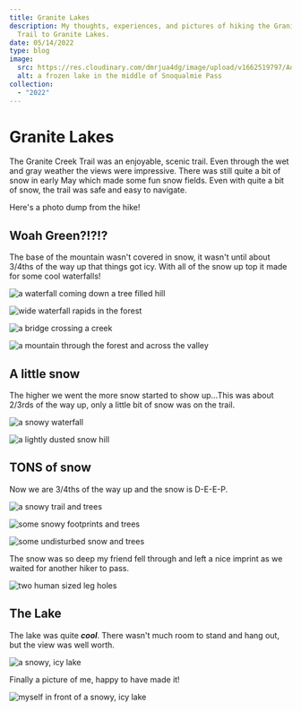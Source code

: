 ```yaml
---
title: Granite Lakes
description: My thoughts, experiences, and pictures of hiking the Granite Creek
  Trail to Granite Lakes.
date: 05/14/2022
type: blog
image:
  src: https://res.cloudinary.com/dmrjua4dg/image/upload/v1662519797/Adventure%20Blog/granite-creek/icy-lake.jpg
  alt: a frozen lake in the middle of Snoqualmie Pass
collection:
  - "2022"
---
```

# Granite Lakes

The Granite Creek Trail was an enjoyable, scenic trail. Even through the wet and gray weather the views were impressive. There was still quite a bit of snow in early May which made some fun snow fields. Even with quite a bit of snow, the trail was safe and easy to navigate.

Here's a photo dump from the hike!

## Woah Green?!?!?

The base of the mountain wasn't covered in snow, it wasn't until about 3/4ths of the way up that things got icy. With all of the snow up top it made for some cool waterfalls!

![a waterfall coming down a tree filled hill](https://res.cloudinary.com/dmrjua4dg/image/upload/v1662521307/Adventure%20Blog/granite-creek/waterfall-1.jpg "a waterfall coming down a tree filled hill")

![wide waterfall rapids in the forest](https://res.cloudinary.com/dmrjua4dg/image/upload/v1662521455/Adventure%20Blog/granite-creek/waterfall-2.jpg "wide waterfall rapids in the forest")

![a bridge crossing a creek](https://res.cloudinary.com/dmrjua4dg/image/upload/v1662521342/Adventure%20Blog/granite-creek/bridge.jpg "a bridge crossing a creek")

![a mountain through the forest and across the valley](https://res.cloudinary.com/dmrjua4dg/image/upload/v1662521492/Adventure%20Blog/granite-creek/forest.jpg "a mountain through the forest and across the valley")

## A little snow

The higher we went the more snow started to show up...This was about 2/3rds of the way up, only a little bit of snow was on the trail.

![a snowy waterfall](https://res.cloudinary.com/dmrjua4dg/image/upload/v1662519629/Adventure%20Blog/granite-creek/snowy-waterfall.jpg "a snowy waterfall")

![a lightly dusted snow hill](https://res.cloudinary.com/dmrjua4dg/image/upload/v1662519755/Adventure%20Blog/granite-creek/snow-hill.jpg "a lightly dusted snow hill")

## TONS of snow

Now we are 3/4ths of the way up and the snow is D-E-E-P.

![a snowy trail and trees](https://res.cloudinary.com/dmrjua4dg/image/upload/v1662519969/Adventure%20Blog/granite-creek/snow-field-1.jpg "a snowy trail and trees")

![some snowy footprints and trees](https://res.cloudinary.com/dmrjua4dg/image/upload/v1662520273/Adventure%20Blog/granite-creek/snow-field-2.jpg "some snowy footprints and trees")

![some undisturbed snow and trees](https://res.cloudinary.com/dmrjua4dg/image/upload/v1662520527/Adventure%20Blog/granite-creek/snow-field-3.jpg "some undisturbed snow and trees")

The snow was so deep my friend fell through and left a nice imprint as we waited for another hiker to pass.

![two human sized leg holes](https://res.cloudinary.com/dmrjua4dg/image/upload/v1662520197/Adventure%20Blog/granite-creek/human-hole.jpg "two human sized leg holes")

## The Lake

The lake was quite ***cool***. There wasn't much room to stand and hang out, but the view was well worth.

![a snowy, icy lake](https://res.cloudinary.com/dmrjua4dg/image/upload/v1662519797/Adventure%20Blog/granite-creek/icy-lake.jpg "a snowy, icy lake")

Finally a picture of me, happy to have made it!

![myself in front of a snowy, icy lake](https://res.cloudinary.com/dmrjua4dg/image/upload/v1662519883/Adventure%20Blog/granite-creek/personal-icy-lake.jpg "myself in front of a snowy, icy lake")